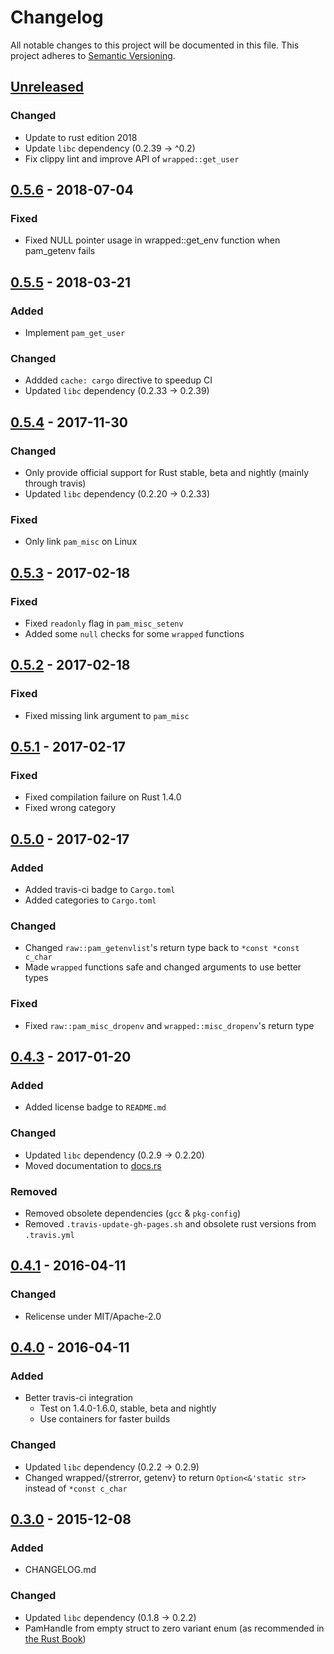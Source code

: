 # Changelog
All notable changes to this project will be documented in this file.
This project adheres to [Semantic Versioning](http://semver.org/).

<!--
### Added - for new features.
### Changed - for changes in existing functionality.
### Deprecated - for once-stable features removed in upcoming releases.
### Removed - for deprecated features removed in this release.
### Fixed - for any bug fixes.
### Security - to invite users to upgrade in case of vulnerabilities.
-->

## [Unreleased]
### Changed
- Update to rust edition 2018
- Update `libc` dependency (0.2.39 -> ^0.2)
- Fix clippy lint and improve API of `wrapped::get_user`

## [0.5.6] - 2018-07-04
### Fixed
- Fixed NULL pointer usage in wrapped::get_env function when pam_getenv fails

## [0.5.5] - 2018-03-21
### Added
- Implement `pam_get_user`

### Changed
- Addded `cache: cargo` directive to speedup CI
- Updated `libc` dependency (0.2.33 -> 0.2.39)

## [0.5.4] - 2017-11-30
### Changed
- Only provide official support for Rust stable, beta and nightly (mainly through travis)
- Updated `libc` dependency (0.2.20 -> 0.2.33)

### Fixed
- Only link `pam_misc` on Linux

## [0.5.3] - 2017-02-18
### Fixed
- Fixed `readonly` flag in `pam_misc_setenv`
- Added some `null` checks for some `wrapped` functions

## [0.5.2] - 2017-02-18
### Fixed
- Fixed missing link argument to `pam_misc`

## [0.5.1] - 2017-02-17
### Fixed
- Fixed compilation failure on Rust 1.4.0
- Fixed wrong category

## [0.5.0] - 2017-02-17
### Added
- Added travis-ci badge to `Cargo.toml`
- Added categories to `Cargo.toml`

### Changed
- Changed `raw::pam_getenvlist`'s return type back to `*const *const c_char`
- Made `wrapped` functions safe and changed arguments to use better types

### Fixed
- Fixed `raw::pam_misc_dropenv` and `wrapped::misc_dropenv`'s return type

## [0.4.3] - 2017-01-20
### Added
- Added license badge to `README.md`

### Changed
- Updated `libc` dependency (0.2.9 -> 0.2.20)
- Moved documentation to [docs.rs](https://docs.rs/pam-sys/)

### Removed
- Removed obsolete dependencies (`gcc` & `pkg-config`)
- Removed `.travis-update-gh-pages.sh` and obsolete rust versions from `.travis.yml`

## [0.4.1] - 2016-04-11
### Changed
- Relicense under MIT/Apache-2.0

## [0.4.0] - 2016-04-11
### Added
- Better travis-ci integration
    - Test on 1.4.0-1.6.0, stable, beta and nightly
    - Use containers for faster builds

### Changed
- Updated `libc` dependency (0.2.2 -> 0.2.9)
- Changed wrapped/{strerror, getenv} to return `Option<&'static str>` instead of `*const c_char`

## [0.3.0] - 2015-12-08
### Added
- CHANGELOG.md

### Changed
- Updated `libc` dependency (0.1.8 -> 0.2.2)
- PamHandle from empty struct to zero variant enum (as recommended in [the Rust Book](https://doc.rust-lang.org/nightly/book/ffi.html#representing-opaque-structs))


[Unreleased]: https://github.com/1wilkens/pam-sys/compare/v0.5.6...HEAD
[0.5.6]: https://github.com/1wilkens/pam-sys/compare/v0.5.5...v0.5.6
[0.5.5]: https://github.com/1wilkens/pam-sys/compare/v0.5.4...v0.5.5
[0.5.4]: https://github.com/1wilkens/pam-sys/compare/v0.5.3...v0.5.4
[0.5.3]: https://github.com/1wilkens/pam-sys/compare/v0.5.2...v0.5.3
[0.5.2]: https://github.com/1wilkens/pam-sys/compare/v0.5.1...v0.5.2
[0.5.1]: https://github.com/1wilkens/pam-sys/compare/v0.5.0...v0.5.1
[0.5.0]: https://github.com/1wilkens/pam-sys/compare/v0.4.3...v0.5.0
[0.4.3]: https://github.com/1wilkens/pam-sys/compare/v0.4.1...v0.4.3
[0.4.1]: https://github.com/1wilkens/pam-sys/compare/v0.4.0...v0.4.1
[0.4.0]: https://github.com/1wilkens/pam-sys/compare/v0.3.0...v0.4.0
[0.3.0]: https://github.com/1wilkens/pam-sys/compare/f051f14b76ad1e06be1832604e0ca570743460ac...v0.3.0
